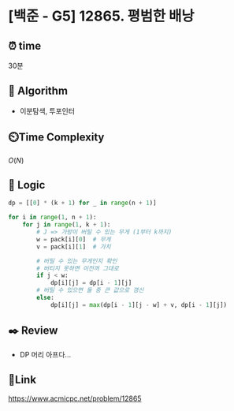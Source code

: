 # [백준 - G5] 12865. 평범한 배낭

## ⏰ **time**

30분

## :pushpin: **Algorithm**

- 이분탐색, 투포인터

## ⏲️**Time Complexity**

$O(N)$

## :round_pushpin: **Logic**

```python
dp = [[0] * (k + 1) for _ in range(n + 1)]

for i in range(1, n + 1):
    for j in range(1, k + 1):  
        # J => 가방이 버틸 수 있는 무게 (1부터 k까지)
        w = pack[i][0]  # 무게
        v = pack[i][1]  # 가치

        # 버틸 수 있는 무게인지 확인
        # 버티지 못하면 이전꺼 그대로
        if j < w:
            dp[i][j] = dp[i - 1][j]
        # 버틸 수 있으면 둘 중 큰 값으로 갱신
        else:
            dp[i][j] = max(dp[i - 1][j - w] + v, dp[i - 1][j])
```

## :black_nib: **Review**
- DP 머리 아프다...

## 📡**Link**

https://www.acmicpc.net/problem/12865